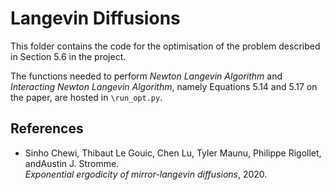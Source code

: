 # Langevin Diffusions
This folder contains the code for the optimisation of the problem described in Section 5.6 in the project.

The functions needed to perform *Newton Langevin Algorithm* and *Interacting Newton Langevin Algorithm*, namely Equations 5.14 and 5.17 on the paper, are hosted in ``\run_opt.py``.

## References

*  Sinho Chewi, Thibaut Le Gouic, Chen Lu, Tyler Maunu, Philippe Rigollet, andAustin J. Stromme.  
*Exponential ergodicity of mirror-langevin diffusions*,  2020.
